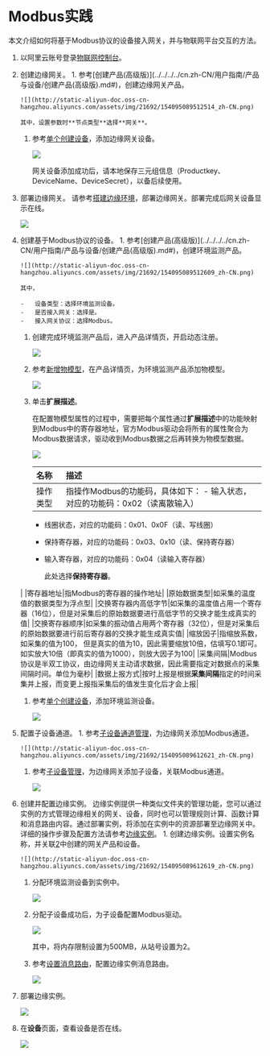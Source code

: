 # Modbus实践

本文介绍如何将基于Modbus协议的设备接入网关，并与物联网平台交互的方法。

1. 以阿里云账号登录[物联网控制台](http://iot.console.aliyun.com/)。 
2. 创建边缘网关。 1. 参考\[创建产品\(高级版\)\]\(../../../../cn.zh-CN/用户指南/产品与设备/创建产品\(高级版\).md\#\)，创建边缘网关产品。

   ```text
   ![](http://static-aliyun-doc.oss-cn-hangzhou.aliyuncs.com/assets/img/21692/154095089512514_zh-CN.png)

   其中，设置参数时**节点类型**选择**网关**。
   ```

   1. 参考[单个创建设备](https://github.com/caoyingde/iotedge/tree/c697ce413860528d62c9113f91fb2ceb706e7d24/cn.zh-CN/用户指南/产品与设备/创建设备/单个创建设备.md)，添加边缘网关设备。

      ![](http://static-aliyun-doc.oss-cn-hangzhou.aliyuncs.com/assets/img/21692/154095089512571_zh-CN.png)

      网关设备添加成功后，请本地保存三元组信息（Productkey、DeviceName、DeviceSecret），以备后续使用。

3. 部署边缘网关。 请参考[搭建边缘环境](../yong-hu-zhi-nan/pei-zhi-bian-yuan-ji-suan-jie-dian/da-jian-bian-yuan-huan-jing.md)，部署边缘网关。部署完成后网关设备显示在线。

   ![](http://static-aliyun-doc.oss-cn-hangzhou.aliyuncs.com/assets/img/21692/154095089512595_zh-CN.png)

4. 创建基于Modbus协议的设备。 1. 参考\[创建产品\(高级版\)\]\(../../../../cn.zh-CN/用户指南/产品与设备/创建产品\(高级版\).md\#\)，创建环境监测产品。

   ```text
   ![](http://static-aliyun-doc.oss-cn-hangzhou.aliyuncs.com/assets/img/21692/154095089512609_zh-CN.png)

   其中，

   -   设备类型：选择环境监测设备。
   -   是否接入网关：选择是。
   -   接入网关协议：选择Modbus。
   ```

   1. 创建完成环境监测产品后，进入产品详情页，开启动态注册。

      ![](http://static-aliyun-doc.oss-cn-hangzhou.aliyuncs.com/assets/img/21692/154095089512610_zh-CN.png)

   2. 参考[新增物模型](https://github.com/caoyingde/iotedge/tree/c697ce413860528d62c9113f91fb2ceb706e7d24/cn.zh-CN/用户指南/产品与设备/物模型/新增物模型.md)，在产品详情页，为环境监测产品添加物模型。

      ![](http://static-aliyun-doc.oss-cn-hangzhou.aliyuncs.com/assets/img/21692/154095089512616_zh-CN.png)

   3. 单击**扩展描述**。

      在配置物模型属性的过程中，需要把每个属性通过**扩展描述**中的功能映射到Modbus中的寄存器地址，官方Modbus驱动会将所有的属性聚合为Modbus数据请求，驱动收到Modbus数据之后再转换为物模型数据。

      ![](http://static-aliyun-doc.oss-cn-hangzhou.aliyuncs.com/assets/img/21692/154095089513958_zh-CN.png)

      | 名称 | 描述 |
      | :--- | :--- |
      | 操作类型 | 指操作Modbus的功能码，具体如下：        -   输入状态，对应的功能码：0x02（读离散输入） |

      * 线圈状态，对应的功能码：0x01、0x0F（读、写线圈）
      * 保持寄存器，对应的功能码：0x03、0x10（读、保持寄存器）
      * 输入寄存器，对应的功能码：0x04（读输入寄存器）

        此处选择**保持寄存器**。

   \| \|寄存器地址\|指Modbus的寄存器的操作地址\| \|原始数据类型\|如采集的温度值的数据类型为浮点型\| \|交换寄存器内高低字节\|如采集的温度值占用一个寄存器（16位），但是对采集后的原始数据要进行高低字节的交换才能生成真实的值\| \|交换寄存器顺序\|如采集的振动值占用两个寄存器（32位），但是对采集后的原始数据要进行前后寄存器的交换才能生成真实值\| \|缩放因子\|指缩放系数，如采集的值为100， 但是真实的值为10，因此需要缩放10倍，估填写0.1即可。如实放大10倍（即真实的值为1000），则放大因子为100\| \|采集间隔\|Modbus协议是半双工协议，由边缘网关主动请求数据，因此需要指定对数据点的采集间隔时间。单位为毫秒\| \|数据上报方式\|按时上报是根据**采集间隔**指定的时间采集并上报，而变更上报指采集后的值发生变化后才会上报\|

   1. 参考[单个创建设备](https://github.com/caoyingde/iotedge/tree/c697ce413860528d62c9113f91fb2ceb706e7d24/cn.zh-CN/用户指南/产品与设备/创建设备/单个创建设备.md)，添加环境监测设备。

      ![](http://static-aliyun-doc.oss-cn-hangzhou.aliyuncs.com/assets/img/21692/154095089512617_zh-CN.png)

5. 配置子设备通道。 1. 参考[子设备通道管理](https://github.com/caoyingde/iotedge/tree/c697ce413860528d62c9113f91fb2ceb706e7d24/cn.zh-CN/用户指南/产品与设备/网关与子设备/子设备通道管理.md)，为边缘网关添加Modbus通道。

   ```text
   ![](http://static-aliyun-doc.oss-cn-hangzhou.aliyuncs.com/assets/img/21692/154095089612621_zh-CN.png)
   ```

   1. 参考[子设备管理](https://github.com/caoyingde/iotedge/tree/c697ce413860528d62c9113f91fb2ceb706e7d24/cn.zh-CN/用户指南/产品与设备/网关与子设备/子设备管理.md)，为边缘网关添加子设备，关联Modbus通道。

      ![](http://static-aliyun-doc.oss-cn-hangzhou.aliyuncs.com/assets/img/21692/154095089612622_zh-CN.png)

6. 创建并配置边缘实例。 边缘实例提供一种类似文件夹的管理功能，您可以通过实例的方式管理边缘相关的网关、设备，同时也可以管理规则计算、函数计算和消息路由内容。通过部署实例，将添加在实例中的资源部署至边缘网关中。详细的操作步骤及配置方法请参考[边缘实例](../yong-hu-zhi-nan/bian-yuan-shi-li.md)。 1. 创建边缘实例。设置实例名称，并关联[2](modbus-shi-jian.md)中创建的网关产品和设备。

   ```text
   ![](http://static-aliyun-doc.oss-cn-hangzhou.aliyuncs.com/assets/img/21692/154095089612619_zh-CN.png)
   ```

   1. 分配环境监测设备到实例中。

      ![](http://static-aliyun-doc.oss-cn-hangzhou.aliyuncs.com/assets/img/21692/154095089612624_zh-CN.png)

   2. 分配子设备成功后，为子设备配置Modbus驱动。

      ![](http://static-aliyun-doc.oss-cn-hangzhou.aliyuncs.com/assets/img/21692/154095089612623_zh-CN.png)

      其中，将内存限制设置为500MB，从站号设置为2。

   3. 参考[设置消息路由](../yong-hu-zhi-nan/xiao-xi-lu-you/she-zhi-xiao-xi-lu-you.md)，配置边缘实例消息路由。

      ![](http://static-aliyun-doc.oss-cn-hangzhou.aliyuncs.com/assets/img/21692/154095089612625_zh-CN.png)

7. 部署边缘实例。

   ![](http://static-aliyun-doc.oss-cn-hangzhou.aliyuncs.com/assets/img/21692/154095089612626_zh-CN.png)

8. 在**设备**页面，查看设备是否在线。

   ![](http://static-aliyun-doc.oss-cn-hangzhou.aliyuncs.com/assets/img/21692/154095089612627_zh-CN.png)

